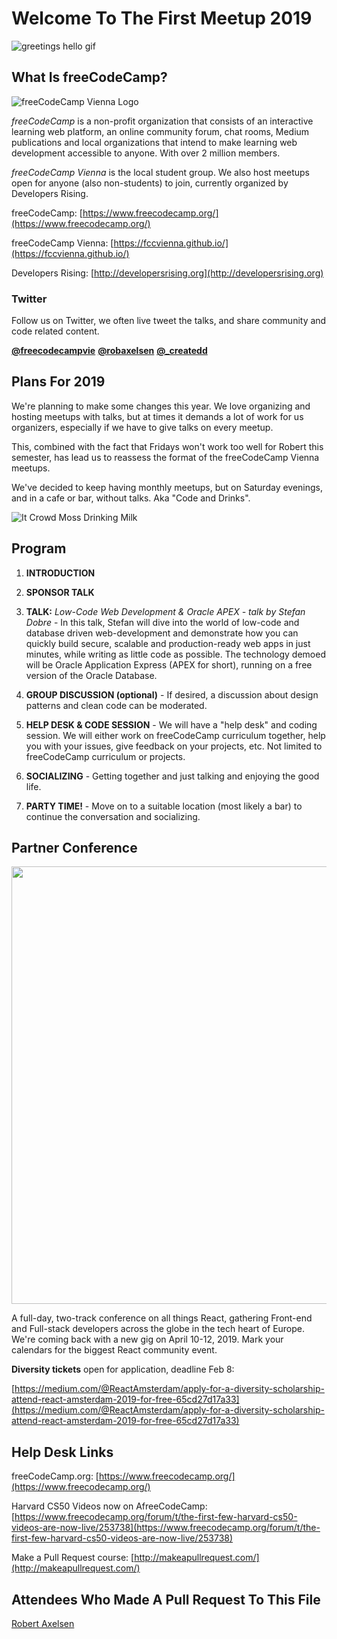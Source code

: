 # Welcome To The First Meetup 2019

![greetings hello gif](https://media.giphy.com/media/3o6ZtpxSZbQRRnwCKQ/giphy.gif "Greetings Hello")

## What Is freeCodeCamp?

![freeCodeCamp Vienna Logo](https://github.com/FCCVienna/FCCVienna/raw/master/graphics/Logo1_green.png "Logo of freeCodeCamp Vienna")

*freeCodeCamp* is a non-profit organization that consists of an interactive learning web platform, an online community forum, chat rooms, Medium publications and local organizations that intend to make learning web development accessible to anyone. With over 2 million members.

*freeCodeCamp Vienna* is the local student group. We also host meetups open for anyone (also non-students) to join, currently organized by Developers Rising.

freeCodeCamp: [https://www.freecodecamp.org/](https://www.freecodecamp.org/)

freeCodeCamp Vienna: [https://fccvienna.github.io/](https://fccvienna.github.io/)

Developers Rising: [http://developersrising.org](http://developersrising.org)

### Twitter

Follow us on Twitter, we often live tweet the talks, and share community and code related content.

[**@freecodecampvie**](https://twitter.com/freecodecampvie) [**@robaxelsen**](https://twitter.com/robaxelsen) [**@\_createdd**](https://twitter.com/_createdd)

## Plans For 2019

We're planning to make some changes this year. We love organizing and hosting meetups with talks, but at times it demands a lot of work for us organizers, especially if we have to give talks on every meetup.

This, combined with the fact that Fridays won't work too well for Robert this semester, has lead us to reassess the format of the freeCodeCamp Vienna meetups.

We've decided to keep having monthly meetups, but on Saturday evenings, and in a cafe or bar, without talks. Aka "Code and Drinks".

![It Crowd Moss Drinking Milk](https://media.giphy.com/media/2b9lhank4gPC0/giphy.gif "Drink Milk And Kick Ass!")

## Program

1. **INTRODUCTION**

1. **SPONSOR TALK**

1. **TALK:** *_Low-Code Web Development & Oracle APEX - talk by Stefan Dobre_* - In this talk, Stefan will dive into the world of low-code and database driven web-development and demonstrate how you can quickly build secure, scalable and production-ready web apps in just minutes, while writing as little code as possible. The technology demoed will be Oracle Application Express (APEX for short), running on a free version of the Oracle Database.

1. **GROUP DISCUSSION (optional)** - If desired, a discussion about design patterns and clean code can be moderated.

1. **HELP DESK & CODE SESSION** - We will have a "help desk" and coding session. We will either work on freeCodeCamp curriculum together, help you with your issues, give feedback on your projects, etc. Not limited to freeCodeCamp curriculum or projects.

1. **SOCIALIZING** - Getting together and just talking and enjoying the good life.

1. **PARTY TIME!** - Move on to a suitable location (most likely a bar) to continue the conversation and socializing.

## Partner Conference

<img src="https://i.imgur.com/5gdRZpc.jpg" width="700">

A full-day, two-track conference on all things React, gathering Front-end and Full-stack developers across the globe in the tech heart of Europe. We're coming back with a new gig on April 10-12, 2019.
Mark your calendars for the biggest React community event.

**Diversity tickets** open for application, deadline Feb 8:

[https://medium.com/@ReactAmsterdam/apply-for-a-diversity-scholarship-attend-react-amsterdam-2019-for-free-65cd27d17a33](https://medium.com/@ReactAmsterdam/apply-for-a-diversity-scholarship-attend-react-amsterdam-2019-for-free-65cd27d17a33)

## Help Desk Links

freeCodeCamp.org: [https://www.freecodecamp.org/](https://www.freecodecamp.org/)

Harvard CS50 Videos now on AfreeCodeCamp: [https://www.freecodecamp.org/forum/t/the-first-few-harvard-cs50-videos-are-now-live/253738](https://www.freecodecamp.org/forum/t/the-first-few-harvard-cs50-videos-are-now-live/253738)

Make a Pull Request course: [http://makeapullrequest.com/](http://makeapullrequest.com/)

## Attendees Who Made A Pull Request To This File

[Robert Axelsen](https://twitter.com/robaxelsen)
